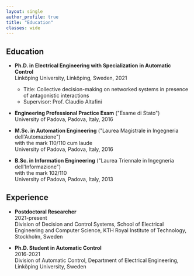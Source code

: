 ```yaml
---
layout: single
author_profile: true
title: "Education"
classes: wide
---
```


## Education

- **Ph.D. in Electrical Engineering with Specialization in Automatic Control**\
Linköping University, Linköping, Sweden, 2021
    - Title: Collective decision-making on networked systems in presence of antagonistic interactions
    - Supervisor: Prof. Claudio Altafini
	
- **Engineering Professional Practice Exam** ("Esame di Stato")\
University of Padova, Padova, Italy, 2016
	
- **M.Sc. in Automation Engineering** ("Laurea Magistrale in Ingegneria dell'Automazione") \
with the mark 110/110 cum laude\
University of Padova, Padova, Italy, 2016
	
- **B.Sc. in Information Engineering** ("Laurea Triennale in Ingegneria dell'Informazione")\
with the mark 102/110\
University of Padova, Padova, Italy, 2013
	

## Experience

- **Postdoctoral Researcher**\
2021-present\
Division of Decision and Control Systems, School of Electrical Engineering and Computer Science, KTH Royal Institute of Technology, Stockholm, Sweden

- **Ph.D. Student in Automatic Control**\
2016-2021\
Division of Automatic Control, Department of Electrical Engineering, Linköping University, Sweden 
